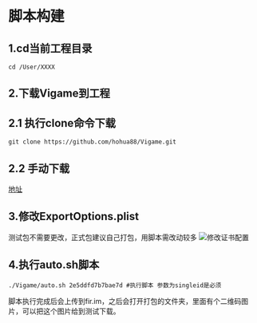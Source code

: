 # 脚本构建

## 1.cd当前工程目录

```text
cd /User/XXXX
```

## 2.下载Vigame到工程

## 2.1 执行clone命令下载

```text
git clone https://github.com/hohua88/Vigame.git
```

## 2.2 手动下载

[地址](https://github.com/hohua88/Vigame)

## 3.修改ExportOptions.plist
测试包不需要更改，正式包建议自己打包，用脚本需改动较多
![&#x4FEE;&#x6539;&#x8BC1;&#x4E66;&#x914D;&#x7F6E;](https://github.com/jieban0604/VigameDoc/tree/ae57de14708d5444e6f1ef3b4a82ef875535b3a9/.gitbook/assets/xiu_gai_zheng_shu.png)

## 4.执行auto.sh脚本

```text
./Vigame/auto.sh 2e5ddfd7b7bae7d #执行脚本 参数为singleid是必须
```

脚本执行完成后会上传到fir.im，之后会打开打包的文件夹，里面有个二维码图片，可以把这个图片给到测试下载。

